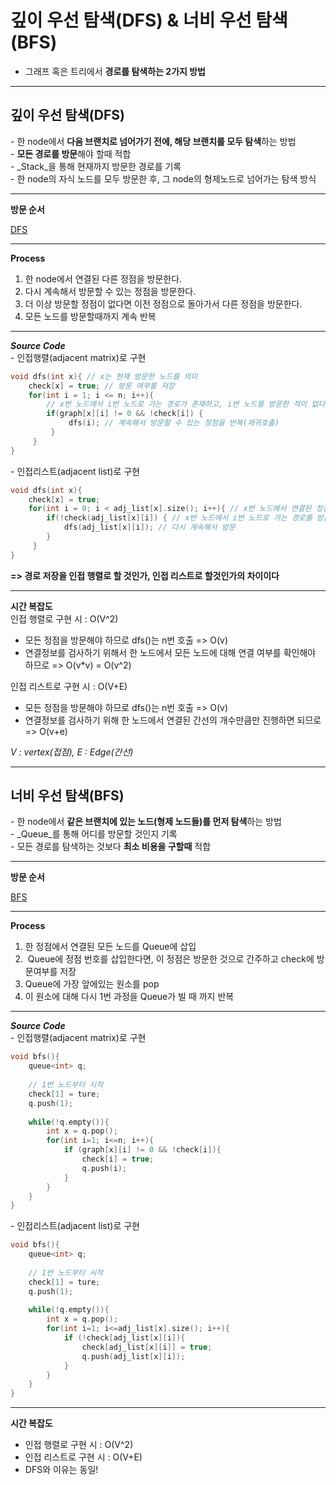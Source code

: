 # 깊이 우선 탐색(DFS) & 너비 우선 탐색(BFS)

-   그래프 혹은 트리에서 **경로를 탐색하는 2가지 방법**

---

## **깊이 우선 탐색(DFS)**

\- 한 node에서 **다음 브랜치로 넘어가기 전에, 해당 브랜치를 모두 탐색**하는 방법  
\- **모든 경로를 방문**해야 할때 적합  
\- _Stack_을 통해 현재까지 방문한 경로를 기록  
\- 한 node의 자식 노드를 모두 방문한 후, 그 node의 형제노드로 넘어가는 탐색 방식

---

**방문 순서**

[DFS](./images/DFS.jpg)

---

**Process**

1.  한 node에서 연결된 다른 정점을 방문한다.
2.  다시 계속해서 방문할 수 있는 정점을 방문한다.
3.  더 이상 방문할 정점이 없다면 이전 정점으로 돌아가서 다른 정점을 방문한다.
4.  모든 노드를 방문할때까지 계속 반복

---

**_Source Code_**  
\- 인접행렬(adjacent matrix)로 구현

```c
void dfs(int x){ // x는 현재 방문한 노드를 의미 
    check[x] = true; // 방문 여부를 저장 
    for(int i = 1; i <= n; i++){ 
        // x번 노드에서 i번 노드로 가는 경로가 존재하고, i번 노드를 방문한 적이 없다면
        if(graph[x][i] != 0 && !check[i]) { 
             dfs(i); // 계속해서 방문할 수 있는 정점을 반복(재귀호출) 
         } 
     } 
}
```

\- 인접리스트(adjacent list)로 구현

```c
void dfs(int x){
    check[x] = true;
    for(int i = 0; i < adj_list[x].size(); i++){ // x번 노드에서 연결된 정점의 개수만큼
        if(!check(adj_list[x][i]) { // x번 노드에서 i번 노드로 가는 경로를 방문하지 않았다면
            dfs(adj_list[x][i]); // 다시 계속해서 방문
        }
     }
}
```

**\=> 경로 저장을 인접 행렬로 할 것인가, 인접 리스트로 할것인가의 차이이다**

---

**시간 복잡도**  
인접 행렬로 구현 시 : O(V^2)

-   모든 정점을 방문해야 하므로 dfs()는 n번 호출 => O(v)
-   연결정보를 검사하기 위해서 한 노드에서 모든 노드에 대해 연결 여부를 확인해야 하므로 => O(v\*v) = O(v^2)

인접 리스트로 구현 시 : O(V+E)

-   모든 정점을 방문해야 하므로 dfs()는 n번 호출 => O(v)
-   연결정보를 검사하기 위해 한 노드에서 연결된 간선의 개수만큼만 진행하면 되므로 => O(v+e)

_V : vertex(접점), E : Edge(간선)_

---

## **너비 우선 탐색(BFS)**

\- 한 node에서 **같은 브랜치에 있는 노드(형제 노드들)를 먼저 탐색**하는 방법  
\- _Queue_를 통해 어디를 방문할 것인지 기록  
\- 모든 경로를 탐색하는 것보다 **최소 비용을 구할때** 적합

---

**방문 순서**

[BFS](./images/BFS.jpg)

---

**Process**

1.  한 정점에서 연결된 모든 노드를 Queue에 삽입
2.   Queue에 정점 번호를 삽입한다면, 이 정점은 방문한 것으로 간주하고 check에 방문여부를 저장
3.  Queue에 가장 앞에있는 원소를 pop
4.  이 원소에 대해 다시 1번 과정을 Queue가 빌 때 까지 반복

---

**_Source Code_**  
\- 인접행렬(adjacent matrix)로 구현

```c
void bfs(){
	queue<int> q;
    
    // 1번 노드부터 시작
    check[1] = ture;
    q.push(1);
    
    while(!q.empty()){
    	int x = q.pop();
        for(int i=1; i<=n; i++){
        	if (graph[x][i] != 0 && !check[i]){
            	check[i] = true;
                q.push(i);
            }
        }
    }
}
```

\- 인접리스트(adjacent list)로 구현

```c
void bfs(){
	queue<int> q;
    
    // 1번 노드부터 시작
    check[1] = ture;
    q.push(1);
    
    while(!q.empty()){
    	int x = q.pop();
        for(int i=1; i<=adj_list[x].size(); i++){
        	if (!check[adj_list[x][i]){
            	check[adj_list[x][i]] = true;
                q.push(adj_list[x][i]);
            }
        }
    }
}
```

---

**시간 복잡도**

-   인접 행렬로 구현 시 : O(V^2)
-   인접 리스트로 구현 시 : O(V+E)
-   DFS와 이유는 동일!
